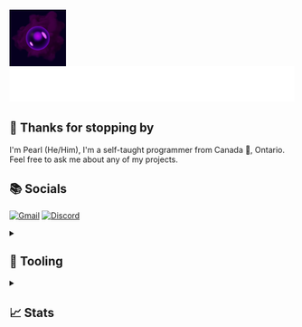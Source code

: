<!--- Thanks to LlamaLad7 for the inspiration! https://github.com/LlamaLad7/LlamaLad7 --->

<h3>
    <img align="left" alt="Avatar" height="100px" src="assets/avatar.png" />

![Pearl](assets/header.svg)
</h3>

## 👋 Thanks for stopping by

I'm Pearl (He/Him), I'm a self-taught programmer from Canada 🍁, Ontario. Feel free to ask me about any of my projects.

## 📚 Socials

[![Gmail](https://img.shields.io/badge/itsp34r1-%40gmail.com-%23EA4335?style=for-the-badge&logo=gmail&logoColor=white)](mailto:itsp34r1@gmail.com)
[![Discord](https://img.shields.io/badge/pear1__-5865F2?style=for-the-badge&logo=discord&logoColor=white)](https://discordapp.com/users/439932847105507339)

<details>
    <summary><h2>🔨 Tooling</h2></summary>

## 🌠 What I use

<div style="display: flex">
    <!-- https://github.com/devicons/devicon/tree/v2.15.1/icons -->
    <!-- Languages -->
    <img height="40" src="https://cdn.jsdelivr.net/gh/devicons/devicon/icons/python/python-original.svg">
    <img height="40" src="https://cdn.jsdelivr.net/gh/devicons/devicon/icons/html5/html5-original.svg">
    <img height="40" src="https://cdn.jsdelivr.net/gh/devicons/devicon/icons/css3/css3-original.svg">
    <img height="40" src="https://cdn.jsdelivr.net/gh/devicons/devicon/icons/javascript/javascript-original.svg">
    <img height="40" src="https://cdn.jsdelivr.net/gh/devicons/devicon/icons/typescript/typescript-original.svg">
    <!-- Frameworks -->
    <img height="40" src="https://cdn.jsdelivr.net/gh/devicons/devicon/icons/flask/flask-original.svg">
    <img height="40" src="https://cdn.jsdelivr.net/gh/devicons/devicon/icons/react/react-original.svg">
    <img height="40" src="https://cdn.jsdelivr.net/gh/devicons/devicon/icons/vuejs/vuejs-original.svg">
    <img height="40" src="https://cdn.jsdelivr.net/gh/devicons/devicon/icons/svelte/svelte-original.svg">
    <!-- Tools -->
    <img height="40" src="https://user-images.githubusercontent.com/63104422/178288469-ddb93ca9-5827-45b3-9cc7-450368984bea.svg">
    <img height="40" src="https://cdn.jsdelivr.net/gh/devicons/devicon/icons/vscode/vscode-original.svg">
    <img height="40" src="https://cdn.jsdelivr.net/gh/devicons/devicon/icons/git/git-original.svg">
    <img height="40" src="https://cdn.jsdelivr.net/gh/devicons/devicon/icons/github/github-original.svg">
    <img height="40" src="https://cdn.jsdelivr.net/gh/devicons/devicon/icons/gitlab/gitlab-original.svg">
</div>

## What I'm learning

<div style="display: flex">
    <!-- Languages -->
    <img height="40" src="https://cdn.jsdelivr.net/gh/devicons/devicon/icons/c/c-original.svg">
    <img height="40" src="https://cdn.jsdelivr.net/gh/devicons/devicon/icons/zig/zig-original.svg">
    <img height="40" src="https://cdn.jsdelivr.net/gh/devicons/devicon/icons/go/go-original.svg">
    <img height="40" src="https://cdn.jsdelivr.net/gh/devicons/devicon/icons/haskell/haskell-original.svg">
    <img height="40" src="https://cdn.jsdelivr.net/gh/devicons/devicon/icons/lua/lua-original.svg">
    <img height="40" src="https://cdn.jsdelivr.net/gh/devicons/devicon/icons/java/java-original.svg">
    <!-- Frameworks -->
    <img height="40" src="https://cdn.jsdelivr.net/gh/devicons/devicon/icons/fastapi/fastapi-original.svg">
    <img height="40" src="https://cdn.jsdelivr.net/gh/devicons/devicon/icons/django/django-plain.svg">
    <!-- Tools -->
    <img height="40" src="https://cdn.jsdelivr.net/gh/devicons/devicon/icons/docker/docker-original.svg">
</div>

## My Favourite

- Licenses
    - [MIT](https://choosealicense.com/licenses/mit/)
    - [Unlicense](https://choosealicense.com/licenses/unlicense/)
- Browser  - [Firefox](https://www.mozilla.org/en-US/firefox/new/)
- Editor   - [Neovim](https://neovim.io/)
- Language - [Rust](https://www.rust-lang.org/)

</details>

<details>
    <summary><h2>📈 Stats</h2></summary>

![GitHub Stats](https://github-readme-stats.vercel.app/api?username=P34R1&count_private=true&theme=dracula&show_icons=true)

<!--START_SECTION:waka-->
<!--END_SECTION:waka-->
</details>
